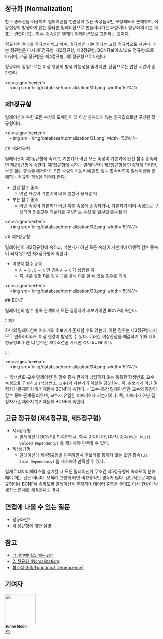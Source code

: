 ## 정규화 (Normalization)

함수 종속성을 이용하여 릴레이션을 연관성이 있는 속성들로만 구성되도록 분해하여, 이상현상이 발생하지 않는 올바른 릴레이션으로 만들어나가는 과정이다.
정규화의 기본 목표는 관련이 없는 함수 종속성은 별개의 릴레이션으로 표현하는 것이다.

정규화된 결과를 정규형이라고 하며, 정규형은 기본 정규형 고급 정규형으로 나뉜다.
기본 정규형은 다시 제1정규형, 제2정규형, 제3정규형, BCNF(보이스/코드 정규형)으로 나뉘며, 고급 정규형은
제4정규형, 제5정규형으로 나뉜다.

정규화의 장점으로는 이상 현상의 발생 가능성을 줄이지만, 단점으로는 연산 시간이 증가한다.

<div align='center'>
    <img src='/img/database/normalization/00.png' width='50%'/>
</div>

## 제1정규형

릴레이션에 속한 모든 속성의 도메인이 더 이상 분해되지 않는 원자값으로만 구성된 정규형이다.

<div align='center'>
    <img src='/img/database/normalization/01.png' width='50%'/>
</div>
## 제2정규형

릴레이션이 제1정규형에 속하고, 기본키가 아닌 모든 속성이 기본키에 완전 함수 종속되면 제2정규형에 속한다.
제1정규형에 속하는 릴레이션이 제2정규형을 만족하게 하려면, 부분 함수 종속을 제거하고 모든 속성이 기본키에 완전 함수 종속되도록 릴레이션을 분해하는 정규화 과정을 거쳐야 한다.

- 완전 함수 종속
  - 어떤 속성이 기본키에 대해 완전히 종속일 때
- 부분 함수 종속
  - 어떤 속성이 기본키가 아닌 다른 속성에 종속되거나, 기본키가 여러 속성으로 구성되어 있을경우 기본키를 구성하는 속성 중 일부만 종속될 때

<div align='center'>
    <img src='/img/database/normalization/02.png' width='50%'/>
</div>
## 제3정규형

릴레이션이 제2정규형에 속하고, 기본키가 아닌 모든 속성이 기본키에 이행적 함수 종속이 되지 않으면 제3정규형에 속한다.

- 이행적 함수 종속
  - `A → B` , `B → C` 인 경우 `A → C` 가 성립될 때
  - 즉, A를 알면 B를 알고 그를 통해 C를 알 수 있는 경우를 의미

<div align='center'>
    <img src='/img/database/normalization/03.png' width='50%'/>
</div>
## BCNF

릴레이션의 함수 종속 관계에서 모든 결정자가 후보키이면 BCNF에 속한다.

:::tip

하나의 릴레이션에 여러개의 후보키가 존재할 수도 있는데, 이런 경우는 제3정규형까지 모두 만족하더라도 이상 현상이 발생할 수 있다. 이러한 이상현상을 해결하기 위해 제3정규형보다 좀 더 엄격한 제약조건을 제시한 것이
BCNF이다.

:::

<div align='center'>
    <img src='/img/database/normalization/04.png' width='50%'/>
</div>
- `학생번호-교수 릴레이션`은 함수 종속 관계가 성립하지 않는 동등한 학생번호, 교수 속성으로 구성하고
  {학생번호, 교수}가 기본키의 역할을 담당한다. 즉, 후보키가 아닌 결정자가 존재하지 않기때문에 
  BCNF에 속한다.
- `교수-특강 릴레이션`은 교수와 특강이 함수 종속 관계를 띄우며, 교수가 유일한 후보키이자 기본키이다.
  즉, 후보키가 아닌 결정자가 존재하지 않기때문에 BCNF에 속한다.

## 고급 정규형 (제4정규형, 제5정규형)

- 제4정규형
  - 릴레이션이 BCNF를 만족하면서, 함수 종속이 아닌 다치 종속`(MVD: Multi Valued Dependency)` 를 제거해야 만족할 수 있다.
- 제5정규형
  - 릴레이션이 제4정규형을 만족하면서 후보키를 통하지 않는 조인 종속`(JD: Join Dependency)` 을 제거해야 만족할 수 있다.

실제로 데이터베이스를 설계할 때 모든 릴레이션이 무조건 제5정규형에 속하도록 분해해야 하는 것은 아니다.
오히려 그렇게 되면 비효율적인 경우가 많다.
일반적으로 제3정규형이나 BCNF에 속하도록 릴레이션을 분해하여 데이터 중복을 줄이고 이상 현상이 발생하는
문제를 해결한다고 한다.

## 면접에 나올 수 있는 질문

- 정규화란?
- 각 정규형에 대한 설명

## 참고

- [데이터베이스 개론 2판](http://www.kyobobook.co.kr/product/detailViewKor.laf?barcode=9791156644316)
- [2. 정규화 (Nomalization)](https://hibee.tistory.com/217)
- [함수적 종속(Functional Dependency)](https://dodo000.tistory.com/20)

## 기여자

<td align="center"><a href="https://github.com/zoolake"><img src="https://avatars.githubusercontent.com/u/57625026?v=4" width="100px;" alt=""/><br /><sub><b>Junho Moon</b></sub></a><br /><a href="#platform-zoolake" title="Packaging/porting to new platform">📦</a></td>
